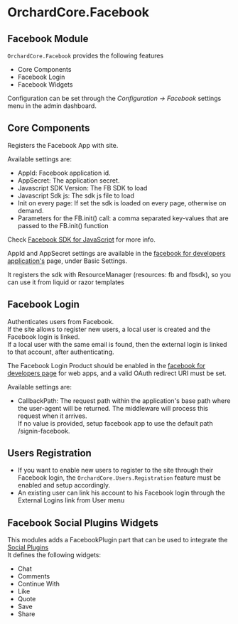 # OrchardCore.Facebook

## Facebook Module

`OrchardCore.Facebook` provides the following features

- Core Components
- Facebook Login
- Facebook Widgets

Configuration can be set through the _Configuration -> Facebook_ settings menu in the admin dashboard.

## Core Components

Registers the Facebook App with site.

Available settings are:

- AppId: Facebook application id.
- AppSecret: The application secret.
- Javascript SDK Version: The FB SDK to load
- Javascript Sdk js: The sdk js file to load
- Init on every page: If set the sdk is loaded on every page, otherwise on demand.
- Parameters for the FB.init() call: a comma separated key-values that are passed to the FB.init() function

Check [Facebook SDK for JavaScript](https://developers.facebook.com/docs/javascript/quickstart) for more info.

AppId and AppSecret settings are available in the [facebook for developers application's](https://developers.facebook.com/apps) page, under Basic Settings.

It registers the sdk with ResourceManager (resources: fb and fbsdk), so you can use it from liquid or razor templates

## Facebook Login

Authenticates users from Facebook.  
If the site allows to register new users, a local user is created and the Facebook login is linked.  
If a local user with the same email is found, then the external login is linked to that account, after authenticating.

The Facebook Login Product should be enabled in the [facebook for developers page](https://developers.facebook.com/apps) for web apps, and a valid OAuth redirect URI must be set.

Available settings are:

- CallbackPath: The request path within the application's base path where the user-agent will be returned. The middleware will process this request when it arrives.  
If no value is provided, setup facebook app to use the default path /signin-facebook.

## Users Registration

- If you want to enable new users to register to the site through their Facebook login, the `OrchardCore.Users.Registration` feature must be enabled and setup accordingly.
- An existing user can link his account to his Facebook login through the External Logins link from User menu

## Facebook Social Plugins Widgets

This modules adds a FacebookPlugin part that can be used to integrate the [Social Plugins](https://developers.facebook.com/docs/plugins)  
It defines the following widgets:

- Chat
- Comments
- Continue With
- Like
- Quote
- Save
- Share
